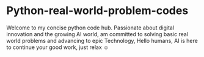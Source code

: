 # Python-real-world-problem-codes
Welcome to my concise python code hub.
Passionate about digital innovation and the growing AI world, am committed to solving basic real world problems and advancing to epic Technology, Hello humans, AI is here to continue your good work, just relax ☺️
